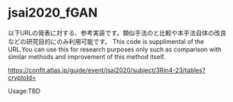 # jsai2020_fGAN
以下URLの発表に対する、参考実装です。類似手法のと比較や本手法自体の改良などの研究目的にのみ利用可能です。
This code is supplimental of the URL.You can use this for research purposes only such as comparison with similar methods and improvement of this method itself. 

https://confit.atlas.jp/guide/event/jsai2020/subject/3Rin4-23/tables?cryptoId=


Usage:TBD

